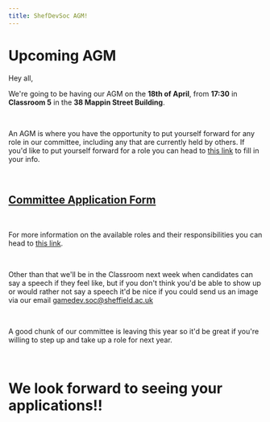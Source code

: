 ```yaml
---
title: ShefDevSoc AGM!
---
```


# Upcoming AGM
Hey all,

We're going to be having our AGM on the **18th of April**, from **17:30** in **Classroom 5** in the **38 Mappin Street Building**.

&nbsp;

An AGM is where you have the opportunity to put yourself forward for any role in our committee, including any that are currently held by others. If you'd like to put yourself forward for a role you can head to [this link](https://forms.gle/WewoWtddhxFfNPcE9) to fill in your info. 

&nbsp;

## [Committee Application Form](https://forms.gle/WewoWtddhxFfNPcE9)

&nbsp;

For more information on the available roles and their responsibilities you can head to [this link](https://docs.google.com/document/d/15GdlJN_230NieoTEFDytZOTbZs4o8sow9avNz6RI3DE/edit?usp=sharing).

&nbsp;

Other than that we'll be in the Classroom next week when candidates can say a speech if they feel like, but if you don't think you'd be able to show up or would rather not say a speech it'd be nice if you could send us an image via  our email [gamedev.soc@sheffield.ac.uk](mailto:gamedev.soc@sheffield.ac.uk)

&nbsp;


A good chunk of our committee is leaving this year so it'd be great if you're willing to step up and take up a role for next year.

&nbsp;

# We look forward to seeing your applications!!
